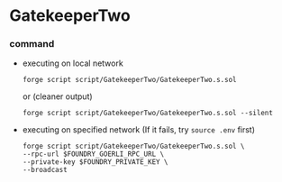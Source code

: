 # GatekeeperTwo
### command
- executing on local network
    ```
    forge script script/GatekeeperTwo/GatekeeperTwo.s.sol
    ```
    or (cleaner output)
    ```
    forge script script/GatekeeperTwo/GatekeeperTwo.s.sol --silent
    ```
- executing on specified network (If it fails, try `source .env` first)
    ```
    forge script script/GatekeeperTwo/GatekeeperTwo.s.sol \
    --rpc-url $FOUNDRY_GOERLI_RPC_URL \
    --private-key $FOUNDRY_PRIVATE_KEY \
    --broadcast
    ```